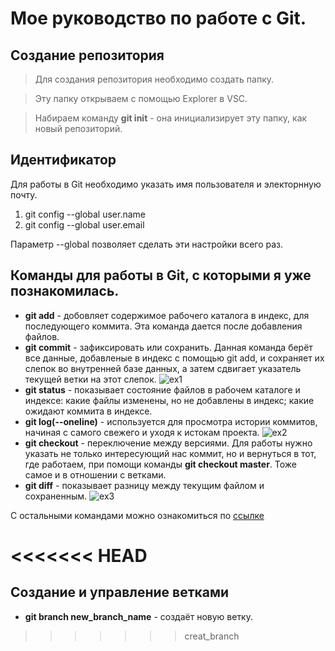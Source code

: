 # Мое руководство по работе с Git.
## Создание репозитория
> Для создания репозитория необходимо создать папку.

> Эту папку открываем с помощью Explorer в VSC.

> Набираем команду **git init** - она инициализирует эту папку, как новый репозиторий. 
## Идентификатор
Для работы в Git необходимо указать имя пользователя и электорнную почту.
1. git config --global user.name
2. git config --global user.email

Параметр --global позволяет сделать эти настройки всего раз.

## Команды для работы в Git, с которыми я уже познакомилась.
* __git add__ - добовляет содержимое рабочего каталога в индекс, для последующего коммита. Эта команда дается после добавления файлов.
* __git commit__ - зафиксировать или сохранить. Данная команда берёт все данные, добавленые в индекс с помощью git add, и сохраняет их слепок во внутренней базе данных, а затем сдвигает указатель текущей ветки на этот слепок.
![ex1](ex_1.jpg)
* __git status__ - показывает состояние файлов в рабочем каталоге и индексе: какие файлы изменены, но не добавлены в индекс; какие ожидают коммита в индексе.
* __git log(--oneline)__ - используется для просмотра истории коммитов, начиная с самого свежего и уходя к истокам проекта.
![ex2](ex_2.jpg)
* __git checkout__ -  переключение между версиями. Для работы нужно указать не только интересующий нас коммит, но и вернуться в тот, где работаем, при помощи команды __git checkout master__. Тоже самое и в отношении с ветками.
* __git diff__ - показывает разницу между текущим файлом и сохраненным.
![ex3](ex_3.jpg)

С остальными командами можно ознакомиться по [ссылке](https://git-scm.com/doc)

<<<<<<< HEAD
=======
## Создание и управление ветками
  * __git branch new_branch_name__ - создаёт новую ветку.
>>>>>>> creat_branch
